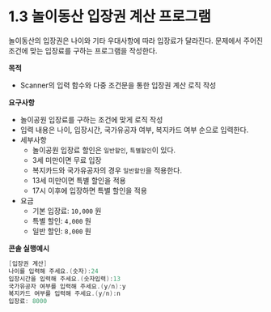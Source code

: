 # 1.3 놀이동산 입장권 계산 프로그램

놀이동산의 입장권은 나이와 기타 우대사항에 따라 입장료가 달라진다. 문제에서 주어진 조건에 맞는 입장료를 구하는 프로그램을 작성한다.

**목적**
- Scanner의 입력 함수와 다중 조건문을 통한 입장권 계산 로직 작성

**요구사항**
- 놀이공원 입장료를 구하는 조건에 맞게 로직 작성
- 입력 내용은 나이, 입장시간, 국가유공자 여부, 복지카드 여부 순으로 입력한다.
- 세부사항
  - 놀이공원 입장료 할인은 `일반할인`, `특별할인`이 있다.
  - 3세 미만이면 무료 입장
  - 복지카드와 국가유공자의 경우 `일반할인`을 적용한다.
  - 13세 미만이면 특별 할인을 적용
  - 17시 이후에 입장하면 특별 할인을 적용
- 요금
  - 기본 입장료: `10,000` 원
  - 특별 할인: `4,000` 원
  - 일반 할인: `8,000` 원


**콘솔 실행예시**
```java
[입장권 계산]
나이를 입력해 주세요.(숫자):24
입장시간을 입력해 주세요.(숫자입력):13
국가유공자 여부를 입력해 주세요.(y/n):y
복지카드 여부를 입력해 주세요.(y/n):n
입장료: 8000
```